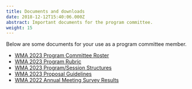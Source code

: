 ```yaml
---
title: Documents and downloads
date: 2018-12-12T15:40:06.000Z
abstract: Important documents for the program committee.
weight: 15
---
```

Below are some documents for your use as a program committee member.

* [WM﻿A 2023 Program Committee Roster](static/files/wma-2023-pc-roster.xlsx)
* [WMA 2023 Program Rubric](static/files/wma-2023-program-rubric.docx)
* [W﻿MA 2023 Program/Session Structures](static/files/wma-2023-program-session-structures.docx)
* [W﻿MA 2023 Proposal Guidelines](static/files/wma-2023-proposal-guidelines.docx)
* ﻿[WMA 2022 Annual Meeting Survey Result﻿s](/files/wma-2022-pc-survey-results.pdf)